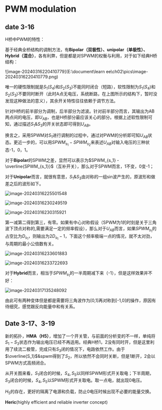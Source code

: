 # PWM modulation

## date 3-16

H桥中PWM的特性：

基于经典全桥结构的调制方法，有**Bipolar（双极性）、unipolar（单极性）、Hybrid（混合）**，各有利弊，但是都是对SPWM的权衡与利用，对于如下经典H桥结构：

![image-20240316220410779](E:\document\learn ee\ch02\pics\image-20240316220410779.png)

唯一的硬性限制就是$S_1(S_4)$和$S_2(S_3)$不能同时闭合（短路），软性限制为$S_1(S_4)$和$S_2(S_3)$不要同时断开（此时A点无电压，系统断路，在上图所示的结构下，暂时没发现这种做法的意义），其余开关特性往往依赖于调节方法。

针对H桥的前半部分为调制，后半部分为滤波。针对前半部分而言，其输出为AB两点间的电压，即$U_{AB}$，也是H桥部分最应该关心的部分。根据上述软性限制可知，通过描述$S_1 \& S_3$的开关状态即可得到$U_{AB}$。

换言之，采用SPWM对$S_1$进行调制的过程中，通过对PWM的分析即可知$U_{AB}$状态。更近一步的，可以用$SPWM_{s_1} - SPWM_{s_2}$来表述$U_{AB}$对输入电压的三种状态-1，0，1。

对于**Bipolar**的SPWM之差，显然可以表示为$SPWM_{s_1} - \overline{SPWM_{s_1}}$（互补开关），那么对于SPWM而言，1不变，0变-1；

对于**Unipolar**而言，就很有意思，$S_1 \& S_3$由对称的一组sin波产生的，原波形和做差之后的波形如下。

![image-20240316225501548](C:\Users\13991\AppData\Roaming\Typora\typora-user-images\image-20240316225501548.png)



![image-20240316230249519](C:\Users\13991\AppData\Roaming\Typora\typora-user-images\image-20240316230249519.png)

![image-20240316230315921](C:\Users\13991\AppData\Roaming\Typora\typora-user-images\image-20240316230315921.png)

第一减第二得到第三，有零。如果有中心对称假设（SPWM为1的时刻是关于三角波下顶点对称的,需要满足一定的频率假设），那么对于$U_{AB}$而言，如果$SPWM_{s_1}$的占空比为$D_{s_1}$，则输出为$2D_{s_1}-1$，下面这个频率极端一点的情况，就不太对劲，与周期的最小公倍数有关。

![image-20240316233601883](C:\Users\13991\AppData\Roaming\Typora\typora-user-images\image-20240316233601883.png)

![image-20240316233722693](C:\Users\13991\AppData\Roaming\Typora\typora-user-images\image-20240316233722693.png)

对于**Hybrid**而言，相当于$SPWM_{s_1}$的一半周期减下来（-1），但是这样效果并不好：

![image-20240317135248092](C:\Users\13991\AppData\Roaming\Typora\typora-user-images\image-20240317135248092.png)

由此可有两种变体但是都是需要将三角波作为[0,1]再对称到[-1,0]的操作，原因有待细究，感觉跟反向能量中和有关系。

## Date 3-17、3-19

新的拓扑，**HMA（H5）**，增加了一个开关管，与前面的分析变的不一样，单纯将$S_1-S_3$状态作为输出电压已经不再适用。经典H桥1，2没有同时开，但是这里利用了续流二极管，完成只有$S_3$闭的情况下，电路依然工作。由于$\overline{S_1}$&spwm得到了$S_2$，所以依然不会同时关断，但是1断开，2会以SPWM方式高频闭合。

从开关图来看，$S_1$闭合的时候，$S_4, S_5$以同样SPWM形式开关取电；下半周期，$S_3$闭合的时候，$S_4, S_5$以SPWM形式开关取电。取一点电，就出现0电压。

$H_5$的存在，更好的隔离了电源和负载，防止0电压时候出现不必要的能量交换。

**Heric**(highly efficient and reliable inverter concept)

